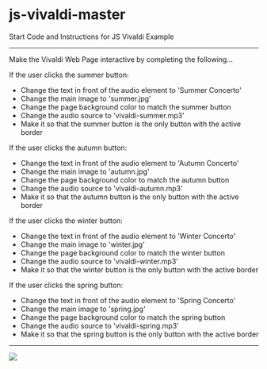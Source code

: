 # js-vivaldi-master
Start Code and Instructions for JS Vivaldi Example
<hr>

<p>Make the Vivaldi Web Page interactive by completing the following...</p>

<p>If the user clicks the summer button:</p>
<ul>
  <li>Change the text in front of the audio element to 'Summer Concerto'</li>
  <li>Change the main image to 'summer.jpg'</li>
  <li>Change the page background color to match the summer button</li>
  <li>Change the audio source to 'vivaldi-summer.mp3'</li>
  <li>Make it so that the summer button is the only button with the active border</li>
</ul>

<p>If the user clicks the autumn button:</p>
<ul>
  <li>Change the text in front of the audio element to 'Autumn Concerto'</li>
  <li>Change the main image to 'autumn.jpg'</li>
  <li>Change the page background color to match the autumn button</li>
  <li>Change the audio source to 'vivaldi-autumn.mp3'</li>
  <li>Make it so that the autumn button is the only button with the active border</li>
</ul>

<p>If the user clicks the winter button:</p>
<ul>
  <li>Change the text in front of the audio element to 'Winter Concerto'</li>
  <li>Change the main image to 'winter.jpg'</li>
  <li>Change the page background color to match the winter button</li>
  <li>Change the audio source to 'vivaldi-winter.mp3'</li>
  <li>Make it so that the winter button is the only button with the active border</li>
</ul>

<p>If the user clicks the spring button:</p>
<ul>
  <li>Change the text in front of the audio element to 'Spring Concerto'</li>
  <li>Change the main image to 'spring.jpg'</li>
  <li>Change the page background color to match the spring button</li>
  <li>Change the audio source to 'vivaldi-spring.mp3'</li>
  <li>Make it so that the spring button is the only button with the active border</li>
</ul>

<hr>
<img src="images/Vivaldi-screenshot.png">
